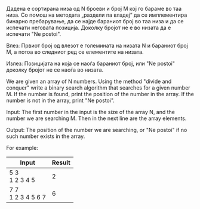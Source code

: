 Дадена е сортирана низа од N броеви и број М кој го бараме во таа низа. Со помош на методата „раздели па владеј“ да се имплементира бинарно пребарување, да се најде бараниот број во таа низа и да се испечати неговата позиција. Доколку бројот не е во низата да е испечати "Ne postoi".

Влез: Првиот број од влезот е големината на низата N и бараниот број М, а потоа во следниот ред се елементите на низата.


Излез: Позицијата на која се наоѓа бараниот број, или "Ne postoi" доколку бројот не се наоѓа во низата.


We are given an array of N numbers. Using the method "divide and conquer" write a binary search algorithm that searches for a given number M. If the number is found, print the position of the number in the array. If the number is not in the array, print "Ne postoi".

Input: The first number in the input is the size of the array N, and the number we are searching M. Then in the next line are the array elements.

Output: The position of the number we are searching, or "Ne postoi" if no such number exists in the array.

For example:

| Input	| Result |
| ----- | ------ |
| 5 3 <br> 1 2 3 4 5 | 2 |
| 7 7 <br> 1 2 3 4 5 6 7| 6 |